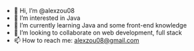- 👋 Hi, I’m @alexzou08
- 👀 I’m interested in Java
- 🌱 I’m currently learning Java and some front-end knowledge
- 💞️ I’m looking to collaborate on web development, full stack
- 📫 How to reach me: alexzou08@gmail.com

<!---
alexzou08/alexzou08 is a ✨ special ✨ repository because its `README.md` (this file) appears on your GitHub profile.
You can click the Preview link to take a look at your changes.
--->
